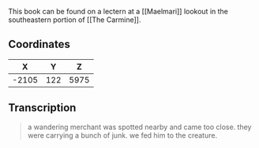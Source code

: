  

This book can be found on a lectern at a [[Maelmari]] lookout in the southeastern portion of [[The Carmine]].

## Coordinates
| **X** | **Y** | **Z** |
| :---: | :---: | :---: |
| -2105 |  122  | 5975  |

## Transcription
> a wandering merchant was spotted nearby and came too close.
> they were carrying a bunch of junk. we fed him to the creature.

